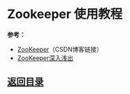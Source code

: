 # Zookeeper 使用教程

__参考：__  
* [ZooKeeper](http://blog.csdn.net/column/details/14570.html)（CSDN博客链接）  
* [ZooKeeper深入浅出](https://www.gitbook.com/book/holynull/zookeeper/details)  

## [返回目录](https://github.com/MulticsYin/MulticsDevOps#分布式系统相关组件)

